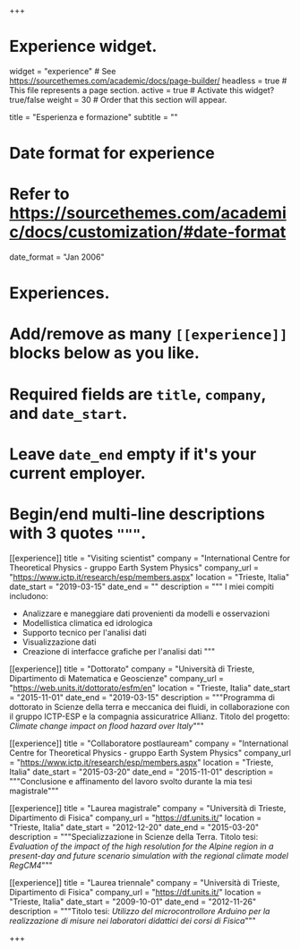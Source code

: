 +++
# Experience widget.
widget = "experience"  # See https://sourcethemes.com/academic/docs/page-builder/
headless = true  # This file represents a page section.
active = true  # Activate this widget? true/false
weight = 30  # Order that this section will appear.

title = "Esperienza e formazione"
subtitle = ""

# Date format for experience
#   Refer to https://sourcethemes.com/academic/docs/customization/#date-format
date_format = "Jan 2006"

# Experiences.
#   Add/remove as many `[[experience]]` blocks below as you like.
#   Required fields are `title`, `company`, and `date_start`.
#   Leave `date_end` empty if it's your current employer.
#   Begin/end multi-line descriptions with 3 quotes `"""`.

[[experience]]
  title = "Visiting scientist"
  company = "International Centre for Theoretical Physics - gruppo Earth System Physics"
  company_url = "https://www.ictp.it/research/esp/members.aspx"
  location = "Trieste, Italia"
  date_start = "2019-03-15"
  date_end = ""
  description = """
  I miei compiti includono:

  * Analizzare e maneggiare dati provenienti da modelli e osservazioni
  * Modellistica climatica ed idrologica
  * Supporto tecnico per l'analisi dati
  * Visualizzazione dati
  * Creazione di interfacce grafiche per l'analisi dati
  """

[[experience]]
  title = "Dottorato"
  company = "Università di Trieste, Dipartimento di Matematica e Geoscienze"
  company_url = "https://web.units.it/dottorato/esfm/en"
  location = "Trieste, Italia"
  date_start = "2015-11-01"
  date_end = "2019-03-15"
  description = """Programma di dottorato in Scienze della terra e meccanica dei fluidi, in collaborazione con il gruppo ICTP-ESP e la compagnia assicuratrice Allianz. Titolo del progetto: _Climate change impact on flood hazard over Italy_"""

[[experience]]
  title = "Collaboratore postlauream"
  company = "International Centre for Theoretical Physics - gruppo Earth System Physics"
  company_url = "https://www.ictp.it/research/esp/members.aspx"
  location = "Trieste, Italia"
  date_start = "2015-03-20"
  date_end = "2015-11-01"
  description = """Conclusione e affinamento del lavoro svolto durante la mia tesi magistrale"""

[[experience]]
  title = "Laurea magistrale"
  company = "Università di Trieste, Dipartimento di Fisica"
  company_url = "https://df.units.it/"
  location = "Trieste, Italia"
  date_start = "2012-12-20"
  date_end = "2015-03-20"
  description = """Specializzazione in Scienze della Terra. Titolo tesi: _Evaluation of the impact of the high resolution for the Alpine region in a present-day and future scenario simulation with the regional climate model RegCM4_"""

[[experience]]
  title = "Laurea triennale"
  company = "Università di Trieste, Dipartimento di Fisica"
  company_url = "https://df.units.it/"
  location = "Trieste, Italia"
  date_start = "2009-10-01"
  date_end = "2012-11-26"
  description = """Titolo tesi: _Utilizzo del microcontrollore Arduino per la realizzazione di misure nei laboratori didattici dei corsi di Fisica_"""

+++
